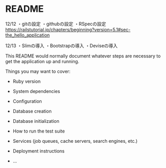 # README

12/12
・gitの設定
・githubの設定
・RSpecの設定
https://railstutorial.jp/chapters/beginning?version=5.1#sec-the_hello_application

12/13
・Slimの導入
・Bootstrapの導入
・Deviseの導入




This README would normally document whatever steps are necessary to get the
application up and running.

Things you may want to cover:

* Ruby version

* System dependencies

* Configuration

* Database creation

* Database initialization

* How to run the test suite

* Services (job queues, cache servers, search engines, etc.)

* Deployment instructions

* ...
